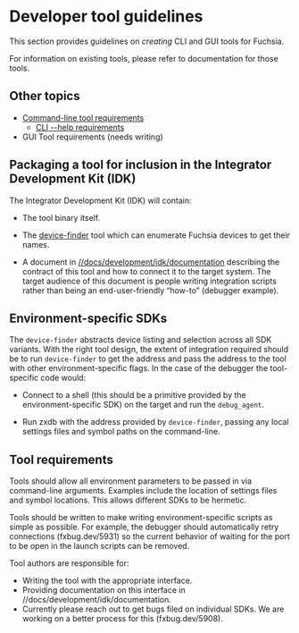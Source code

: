 # Developer tool guidelines

This section provides guidelines on *creating* CLI and GUI tools for
Fuchsia.

For information on existing tools, please refer to documentation for those
tools.

## Other topics

- [Command-line tool requirements](cli.md)
    - [CLI --help requirements](cli_help.md)
- GUI Tool requirements (needs writing)

## Packaging a tool for inclusion in the Integrator Development Kit (IDK)

The Integrator Development Kit (IDK) will contain:

  * The tool binary itself.

  * The [device-finder](/docs/development/idk/documentation/device_discovery.md)
    tool which can enumerate Fuchsia devices to get their names.

  * A document in
    [//docs/development/idk/documentation](/docs/development/idk/documentation)
    describing the contract of this tool and how to connect it to the target
    system. The target audience of this document is people writing integration
    scripts rather than being an end-user-friendly “how-to” (debugger example).

## Environment-specific SDKs

The `device-finder` abstracts device listing and selection across all SDK
variants. With the right tool design, the extent of integration required should
be to run `device-finder` to get the address and pass the address to the tool with
other environment-specific flags. In the case of the debugger the tool-specific
code would:

  * Connect to a shell (this should be a primitive provided by the
    environment-specific SDK) on the target and run the `debug_agent`.

  * Run zxdb with the address provided by `device-finder`, passing any local
    settings files and symbol paths on the command-line.

## Tool requirements

Tools should allow all environment parameters to be passed in via command-line
arguments. Examples include the location of settings files and symbol
locations. This allows different SDKs to be hermetic.

Tools should be written to make writing environment-specific scripts as simple
as possible. For example, the debugger should automatically retry connections
(fxbug.dev/5931) so the current behavior of waiting for the port to be open in the
launch scripts can be removed.

Tool authors are responsible for:

  * Writing the tool with the appropriate interface.
  * Providing documentation on this interface in //docs/development/idk/documentation.
  * Currently please reach out to get bugs filed on individual SDKs. We are
    working on a better process for this (fxbug.dev/5908).

